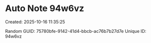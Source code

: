 ﻿# Auto Note 94w6vz
Created: 2025-10-16 11:35:25

Random GUID: 75780bfe-9142-41d4-bbcb-ac76b7b27d7e
Unique ID: 94w6vz

